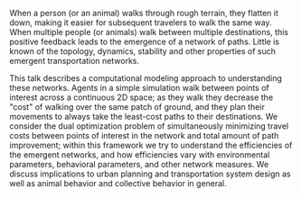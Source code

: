 When a person (or an animal) walks through rough terrain, they flatten it down, making it easier for subsequent travelers to walk the same way. When multiple people (or animals) walk between multiple destinations, this positive feedback leads to the emergence of a network of paths. Little is known of the topology, dynamics, stability and other properties of such emergent transportation networks.

This talk describes a computational modeling approach to understanding these networks. Agents in a simple simulation walk between points of interest across a continuous 2D space; as they walk they decrease the "cost" of walking over the same patch of ground, and they plan their movements to always take the least-cost paths to their destinations. We consider the dual optimization problem of simultaneously minimizing travel costs between points of interest in the network and total amount of path improvement; within this framework we try to understand the efficiencies of the emergent networks, and how efficiencies vary with environmental parameters, behavioral parameters, and other network measures. We discuss implications to urban planning and transportation system design as well as animal behavior and collective behavior in general.
